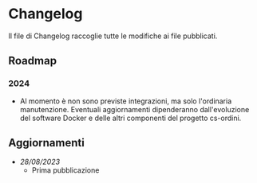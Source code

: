 # Changelog

Il file di Changelog raccoglie tutte le modifiche ai file pubblicati.

## Roadmap
### 2024
- Al momento è non sono previste integrazioni, ma solo l'ordinaria manutenzione.
Eventuali aggiornamenti dipenderanno dall'evoluzione del software Docker e delle altri componenti del progetto cs-ordini.

## Aggiornamenti 
- *28/08/2023*
 	* Prima pubblicazione